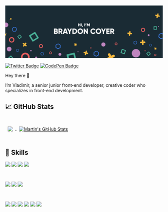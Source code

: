 [![Braydon's GitHub Banner](./assets/GitHubHeader.png)](https://braydoncoyer.dev)

[![Twitter Badge](https://img.shields.io/badge/Twitter-Profile-informational?style=flat&logo=twitter&logoColor=white&color=1CA2F1)](https://twitter.com/VladimirChase)
[![CodePen Badge](https://img.shields.io/badge/CodePen-Profile-informational?style=flat&logo=codepen&logoColor=white&color=black)](https://codepen.io/GuiderWG)

Hey there 👋

I’m Vladimir, a senior junior front-end developer, creative coder who specializes in front-end development.
<br>

## &#x1f4c8; GitHub Stats

<br>

<a href="https://github.com/braydoncoyer">
  <img align="center" style="margin:0.5rem" src="https://github-readme-stats.vercel.app/api/top-langs/?username=braydoncoyer&hide=html,css&title_color=ffffff&text_color=c9cacc&icon_color=4AB197&bg_color=1A2B34" />
</a>

<a href="https://github.com/braydoncoyer">
  <img align="center" style="margin:0.5rem" src="https://github-readme-stats.vercel.app/api?username=braydoncoyer&show_icons=true&line_height=27&count_private=true&title_color=ffffff&text_color=c9cacc&icon_color=4AB097&bg_color=1A2B34" alt="Martin's GitHub Stats" />
</a>

<br>
<br>

## 💼 Skills

![](https://img.shields.io/badge/Code-React-informational?style=flat&logo=react&logoColor=white&color=61DAFB)
![](https://img.shields.io/badge/Code-Redux-informational?style=flat&logo=Redux&logoColor=white&color=764ABC)
![](https://img.shields.io/badge/Code-Gatsby-informational?style=flat&logo=gatsby&logoColor=white&color=663399)
![](https://img.shields.io/badge/Code-JavaScript-informational?style=flat&logo=JavaScript&logoColor=white&color=EFD81D)

<br>

![](https://img.shields.io/badge/Style-CSS-informational?style=flat&logo=css3&logoColor=white&color=264DE4)
![](https://img.shields.io/badge/Style-Sass-informational?style=flat&logo=Sass&logoColor=white&color=C76494)
![](https://img.shields.io/badge/Style-bootstrap-informational?style=flat&logo=bootstrap&logoColor=white&color=533C78)

<br>

![](https://img.shields.io/badge/Tools-NPM-informational?style=flat&logo=npm&logoColor=white&color=CB3837)
![](https://img.shields.io/badge/Tools-yarn-informational?style=flat&logo=yarn&logoColor=blue&color=white)
![](https://img.shields.io/badge/Tools-Photoshop-informational?style=flat&logo=Adobe-Photoshop&logoColor=white&color=001D34)
![](https://img.shields.io/badge/Tools-Figma-informational?style=flat&logo=figma&logoColor=white&color=EA4C1D)
![](https://img.shields.io/badge/Tools-GitHub-informational?style=flat&logo=GitHub&logoColor=white&color=000000)
![](https://img.shields.io/badge/Tools-Bitbucket-informational?style=flat&logo=Bitbucket&logoColor=white&color=0052CC)

